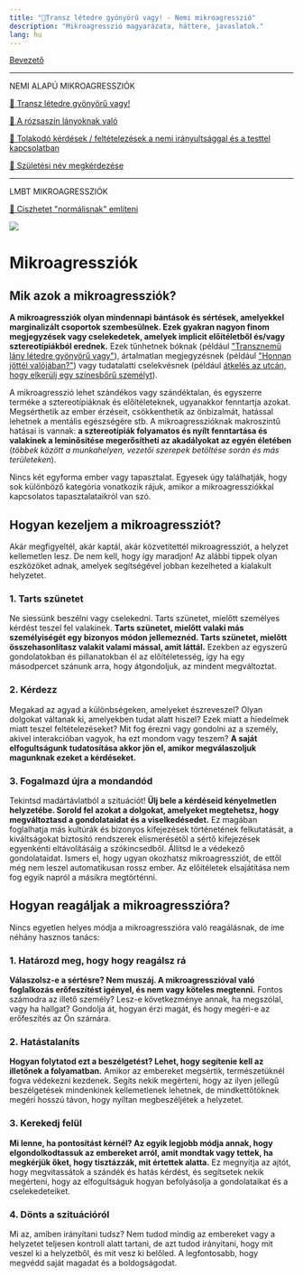 ```yaml
---
title: "🚫Transz létedre gyönyörű vagy! - Nemi mikroagresszió"
description: "Mikroagresszió magyarázata, háttere, javaslatok."
lang: hu
---
```


<div class="floating-columns">

<div class="floating-bar">

[Bevezető](/#/entry?id=mikroagressziok)

<hr />

NEMI ALAPÚ MIKROAGRESSZIÓK

[🚫 Transz létedre gyönyörű vagy!](/#/entry?id=mikroagresszio-transz-letedre-gyonyoru-vagy)

[🚫 A rózsaszín lányoknak való](/#/entry?id=mikroagresszio-rozsaszin-lanyoknak-valo)

[🚫 Tolakodó kérdések / feltételezések a nemi irányultsággal és a testtel kapcsolatban](/#/entry?id=mikroagresszio-tolakodo-kerdesek-es-feltetelezesek-a-nemi-iranyultsaggal-kapcsolatban)

[🚫 Születési név megkérdezése](/#/entry?id=mikroagresszio-szuletesi-nev-megkerdezese)

<hr />

LMBT MIKROAGRESSZIÓK

[🚫 Ciszhetet "normálisnak" említeni](/#/entry?id=mikroagresszio-ciszhetet-normalisnak-emliteni)



</div>

<div class="wiki-content">

<div class="header-image"><img src="assets/images/undraw_feeling_blue.svg" /></div>

# Mikroagressziók

## Mik azok a mikroagressziók?

**A mikroagressziók olyan mindennapi bántások és sértések, amelyekkel marginalizált csoportok szembesülnek. Ezek gyakran nagyon finom megjegyzések vagy cselekedetek, amelyek implicit előítéletből és/vagy sztereotípiákból erednek.** Ezek tűnhetnek bóknak (például ["Transznemű lány létedre gyönyörű vagy"](/#/TODO)), ártalmatlan megjegyzésnek (például ["Honnan jöttél valójában?"](/#/TODO)) vagy tudatalatti cselekvésnek (például [átkelés az utcán, hogy elkerülj egy színesbőrű személyt](/#/TODO)).

A mikroagresszió lehet szándékos vagy szándéktalan, és egyszerre terméke a sztereotípiáknak és előítéleteknek, ugyanakkor fenntartja azokat. Megsérthetik az ember érzéseit, csökkenthetik az önbizalmát, hatással lehetnek a mentális egészségére stb. A mikroagresszióknak makroszintű hatásai is vannak: **a sztereotípiák folyamatos és nyílt fenntartása és valakinek a leminősítése megerősítheti az akadályokat az egyén életében** (*többek között a munkahelyen, vezetői szerepek betöltése során és más területeken*).

Nincs két egyforma ember vagy tapasztalat. Egyesek úgy találhatják, hogy sok különböző kategória vonatkozik rájuk, amikor a mikroagressziókkal kapcsolatos tapasztalataikról van szó.

## Hogyan kezeljem a mikroagressziót?

Akár megfigyeltél, akár kaptál, akár közvetítettél mikroagressziót, a helyzet kellemetlen lesz. De nem kell, hogy így maradjon! Az alábbi tippek olyan eszközöket adnak, amelyek segítségével jobban kezelheted a kialakult helyzetet.

### 1. Tarts szünetet

Ne siessünk beszélni vagy cselekedni. Tarts szünetet, mielőtt személyes kérdést teszel fel valakinek. **Tarts szünetet, mielőtt valaki más személyiségét egy bizonyos módon jellemeznéd. Tarts szünetet, mielőtt összehasonlítasz valakit valami mással, amit láttál.** Ezekben az egyszerű gondolatokban és pillanatokban él az előítéletesség, így ha egy másodpercet szánunk arra, hogy átgondoljuk, az mindent megváltoztat.

### 2. Kérdezz
Megakad az agyad a különbségeken, amelyeket észreveszel? Olyan dolgokat váltanak ki, amelyekben tudat alatt hiszel? Ezek miatt a hiedelmek miatt teszel feltételezéseket? Mit fog érezni vagy gondolni az a személy, akivel interakcióban vagyok, ha ezt mondom vagy teszem? **A saját elfogultságunk tudatosítása akkor jön el, amikor megválaszoljuk magunknak ezeket a kérdéseket.**

### 3. Fogalmazd újra a mondandód
Tekintsd madártávlatból a szituációt! **Ülj bele a kérdéseid kényelmetlen helyzetébe. Sorold fel azokat a dolgokat, amelyeket megtehetsz, hogy megváltoztasd a gondolataidat és a viselkedésedet.** Ez magában foglalhatja más kultúrák és bizonyos kifejezések történetének felkutatását, a kiváltságokat biztosító rendszerek elismerésétől a sértő kifejezések egyenkénti eltávolításáig a szókincsedből. Állítsd le a védekező gondolataidat. Ismers el, hogy ugyan okozhatsz mikroagressziót, de ettől még nem leszel automatikusan rossz ember. Az előítéletek elsajátítása nem fog egyik napról a másikra megtörténni.

## Hogyan reagáljak a mikroagresszióra?

Nincs egyetlen helyes módja a mikroagresszióra való reagálásnak, de íme néhány hasznos tanács:

### 1. Határozd meg, hogy hogy reagálsz rá
**Válaszolsz-e a sértésre? Nem muszáj. A mikroagresszióval való foglalkozás erőfeszítést igényel, és nem vagy köteles megtenni.** Fontos számodra az illető személy? Lesz-e következménye annak, ha megszólal, vagy ha hallgat? Gondolja át, hogyan érzi magát, és hogy megéri-e az erőfeszítés az Ön számára.


### 2. Hatástalaníts
**Hogyan folytatod ezt a beszélgetést? Lehet, hogy segítenie kell az illetőnek a folyamatban.** Amikor az embereket megsértik, természetüknél fogva védekezni kezdenek. Segíts nekik megérteni, hogy az ilyen jellegű beszélgetések mindenkinek kellemetlenek lehetnek, de mindkettőtöknek megéri hosszú távon, hogy nyíltan megbeszéljétek a helyzetet.

### 3. Kerekedj felül
**Mi lenne, ha pontosítást kérnél? Az egyik legjobb módja annak, hogy elgondolkodtassuk az embereket arról, amit mondtak vagy tettek, ha megkérjük őket, hogy tisztázzák, mit értettek alatta.** Ez megnyitja az ajtót, hogy megvitassátok a szándék és hatás kérdést, és segítsetek nekik megérteni, hogy az elfogultságuk hogyan befolyásolja a gondolataikat és a cselekedeteiket.

### 4. Dönts a szituációról
Mi az, amiben irányítani tudsz? Nem tudod mindig az embereket vagy a helyzetet teljesen kontroll alatt tartani, de azt tudod irányítani, hogy mit veszel ki a helyzetből, és mit vesz ki belőled. A legfontosabb, hogy megvédd saját magadat és a boldogságodat.


##

</div>